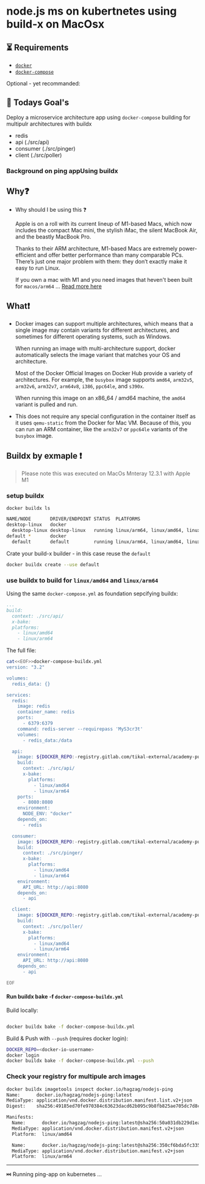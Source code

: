 # node.js ms on kubertnetes using build-x on MacOsx

## ⏳ Requirements

- [`docker`](https://docs.docker.com/get-docker/)
- [`docker-compose`](https://docs.docker.com/compose/)

Optional - yet recommanded:

## 🥅 Todays Goal's

Deploy a microservice architecture app using `docker-compose` building for multipulr architectures with buildx

- redis
- api      (./src/api)
- consumer (./src/pinger)
- client   (./src/poller)

### Background on ping appUsing buildx

## Why❓

- Why should I be using this ❓

  Apple is on a roll with its current lineup of M1-based Macs, which now includes the compact Mac mini, the stylish iMac, the silent MacBook Air, and the beastly MacBook Pro.

  Thanks to their ARM architecture, M1-based Macs are extremely power-efficient and offer better performance than many comparable PCs. There’s just one major problem with them: they don’t exactly make it easy to run Linux.

  If you own a mac with M1 and you need images that heven't been built for `macos/arm64` ...
  [Read more here]()

## What❗

- Docker images can support multiple architectures, which means 
  that a single image may contain variants for different architectures, and sometimes for different operating systems, such as Windows.
  
  When running an image with multi-architecture support, docker automatically selects the image variant that matches your OS and architecture.
  
  Most of the Docker Official Images on Docker Hub provide a variety of architectures. For example, the `busybox` image supports `amd64`, `arm32v5`, `arm32v6`, `arm32v7`, `arm64v8`, `i386`, `ppc64le`, and `s390x`. 
  
  When running this image on an x86_64 / amd64 machine, the `amd64` variant is pulled and run.

- This does not require any special configuration in the container itself as it uses `qemu-static` from the Docker for Mac VM.
  Because of this, you can run an ARM container, like the `arm32v7` or `ppc64le` variants of the `busybox` image.

## Buildx by exmaple ❗

> Please note this was executed on MacOs Mnteray 12.3.1 with Apple M1

### setup buildx

`docker buildx ls`  

```sh
NAME/NODE       DRIVER/ENDPOINT STATUS  PLATFORMS
desktop-linux   docker
  desktop-linux desktop-linux   running linux/arm64, linux/amd64, linux/riscv64, linux/ppc64le, linux/s390x, linux/386, linux/arm/v7, linux/arm/v6
default *       docker
  default       default         running linux/arm64, linux/amd64, linux/riscv64, linux/ppc64le, linux/s390x, linux/386, linux/arm/v7, linux/arm/v6
```

Crate your build-x builder - in this case reuse the `default`

```sh
docker buildx create --use default
```

### use buildx to build for `linux/amd64` and `linux/arm64`

Using the same `docker-compose.yml` as foundation sepcifying buildx:

```yml
...
build: 
  context: ./src/api/
  x-bake:
  platforms:
    - linux/amd64
    - linux/arm64
```

The full file:

```sh
cat<<EOF>>docker-compose-buildx.yml
version: "3.2"

volumes:
  redis_data: {}

services:
  redis:
    image: redis
    container_name: redis
    ports:
      - 6379:6379
    command: redis-server --requirepass 'MyS3cr3t'
    volumes:
      - redis_data:/data

  api:
    image: ${DOCKER_REPO:-registry.gitlab.com/tikal-external/academy-public/images}/nodejs-ping:${DOCKER_VERSION:-latest}
    build: 
      context: ./src/api/
      x-bake:
        platforms:
          - linux/amd64
          - linux/arm64
    ports:
      - 8080:8080
    environment:
      NODE_ENV: "docker"
    depends_on:
      - redis

  consumer:
    image: ${DOCKER_REPO:-registry.gitlab.com/tikal-external/academy-public/images}/pinger:${DOCKER_VERSION:-latest}
    build:
      context: ./src/pinger/
      x-bake:
        platforms:
          - linux/amd64
          - linux/arm64
    environment:
      API_URL: http://api:8080
    depends_on:
      - api

  client:
    image: ${DOCKER_REPO:-registry.gitlab.com/tikal-external/academy-public/images}/poller:${DOCKER_VERSION:-latest}
    build:
      context: ./src/poller/
      x-bake:
        platforms:
          - linux/amd64
          - linux/arm64
    environment:
      API_URL: http://api:8080
    depends_on:
      - api

EOF
```

#### Run buildx bake -f `docker-compose-buildx.yml`

Build locally:

```sh

docker buildx bake -f docker-compose-buildx.yml
```

Build & Push with `--push` (requires docker login):

```sh
DOCKER_REPO=<docker-io-username>
docker login 
docker buildx bake -f docker-compose-buildx.yml --push
```

### Check your registry for multipule arch images

```sh
docker buildx imagetools inspect docker.io/hagzag/nodejs-ping
Name:      docker.io/hagzag/nodejs-ping:latest
MediaType: application/vnd.docker.distribution.manifest.list.v2+json
Digest:    sha256:49185ed70fe970384c63623dacd62b095c9b8fb825ae705dc7d8c491c8af83de

Manifests:
  Name:      docker.io/hagzag/nodejs-ping:latest@sha256:50a031db229d1eada57ebacce6cacac4566eb976b2d96a81020c8c109ee5a412
  MediaType: application/vnd.docker.distribution.manifest.v2+json
  Platform:  linux/amd64

  Name:      docker.io/hagzag/nodejs-ping:latest@sha256:350cf6bda5fc335d20c74adb124f3ea3bc9903f04079293a412abc1221cdbfca
  MediaType: application/vnd.docker.distribution.manifest.v2+json
  Platform:  linux/arm64

```

---

⏭️ Running ping-app on kubernetes ...
